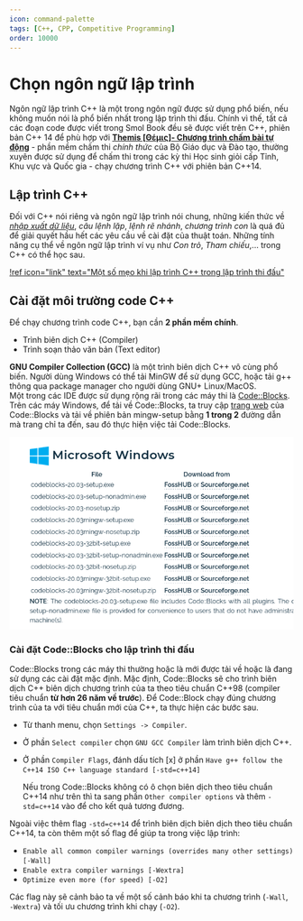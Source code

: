 ```yaml
---
icon: command-palette
tags: [C++, CPP, Competitive Programming]
order: 10000
---
```

# Chọn ngôn ngữ lập trình

Ngôn ngữ lập trình C++ là một trong ngôn ngữ được sử dụng phổ biến, nếu không muốn nói là phổ biến nhất trong lập trình thi đấu. Chính vì thế, tất cả các đoạn code được viết trong Smol Book đều sẽ được viết trên C++, phiên bản C++ 14 để phù hợp với **[Themis [Θέμις]- Chương trình chấm bài tự động](https://dsapblog.wordpress.com/2013/12/24/themis/)** - phần mềm chấm thi *chính thức* của Bộ Giáo dục và Đào tạo, thường xuyên được sử dụng để chấm thi trong các kỳ thi Học sinh giỏi cấp Tỉnh, Khu vực và Quốc gia - chạy chương trình C++ với phiên bản C++14.

## Lập trình C++

Đối với C++ nói riêng và ngôn ngữ lập trình nói chung, những kiến thức về *[nhập xuất dữ liệu](io.md)*, *câu lệnh lặp*, *lệnh rẽ nhánh*, *chương trình con* là quá đủ để giải quyết hầu hết các yêu cầu về cài đặt của thuật toán. Những tính năng cụ thể về ngôn ngữ lập trình ví vụ như *Con trỏ*, *Tham chiếu*,... trong C++ có thể học sau.

[!ref icon="link" text="Một số mẹo khi lập trình C++ trong lập trình thi đấu"](cpp-tips-and-tricks.md)

## Cài đặt môi trường code C++

Để chạy chương trình code C++, bạn cần **2 phần mềm chính**.

- Trình biên dịch C++ (Compiler)
- Trình soạn thảo văn bản (Text editor)

**GNU Compiler Collection (GCC)** là một trình biên dịch C++ vô cùng phổ biến. Người dùng Windows có thể tải MinGW để sử dụng GCC, hoặc tải g++ thông qua package manager cho người dùng GNU+ Linux/MacOS.<br>
Một trong các IDE được sử dụng rộng rãi trong các máy thi là [Code::Blocks](https://www.codeblocks.org/).<br>
Trên các máy Windows, để tải về Code::Blocks, ta truy cập [trang web](https://www.codeblocks.org/downloads/binaries/) của Code::Blocks và tải về phiên bản mingw-setup bằng **1 trong 2** đường dẫn mà trang chỉ ta đến, sau đó thực hiện việc tải Code::Blocks.

![Tải về Codeblock](/images/codeblock_download_page.png)

### Cài đặt Code::Blocks cho lập trình thi đấu

Code::Blocks trong các máy thi thường hoặc là mới được tải về hoặc là đang sử dụng các cài đặt mặc định. Mặc định, Code::Blocks sẽ cho trình biên dịch C++ biên dịch chương trình của ta theo tiêu chuẩn C++98 (compiler tiêu chuẩn **từ hơn 26 năm về trước**).
Để Code::Block chạy đúng chương trình của ta với tiêu chuẩn mới của C++, ta thực hiện các bước sau.

- Từ thanh menu, chọn `Settings -> Compiler`.
- Ở phần `Select compiler` chọn `GNU GCC Compiler` làm trình biên dịch C++.
- Ở phần `Compiler Flags`, đánh dấu tích [x] ở phần `Have g++ follow the C++14 ISO C++ language standard [-std=c++14]`

    Nếu trong Code::Blocks không có ô chọn biên dịch theo tiêu chuẩn C++14 như trên thì ta sang phần `Other compiler options` và thêm `-std=c++14` vào để cho kết quả tương đương.

Ngoài việc thêm flag `-std=c++14` để trình biên dịch biên dịch theo tiêu chuẩn C++14, ta còn thêm một số flag để giúp ta trong việc lập trình:

- `Enable all common compiler warnings (overrides many other settings) [-Wall]`
- `Enable extra compiler warnings [-Wextra]`
- `Optimize even more (for speed) [-O2]`

Các flag này sẽ cảnh bảo ta về một số cảnh báo khi ta chương trình (`-Wall`, `-Wextra`) và tối ưu chương trình khi chạy (`-O2`).